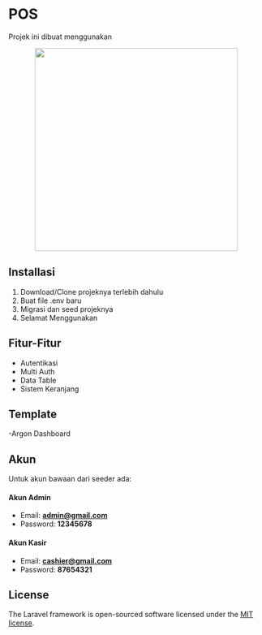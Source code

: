 # POS

Projek ini dibuat menggunakan

<p align="center"><a href="https://laravel.com" target="_blank"><img src="https://raw.githubusercontent.com/laravel/art/master/logo-lockup/5%20SVG/2%20CMYK/1%20Full%20Color/laravel-logolockup-cmyk-red.svg" width="400"></a></p>

## Installasi

1. Download/Clone projeknya terlebih dahulu
2. Buat file .env baru
3. Migrasi dan seed projeknya
4. Selamat Menggunakan

## Fitur-Fitur

- Autentikasi
- Multi Auth
- Data Table
- Sistem Keranjang

## Template 
-Argon Dashboard
## Akun

Untuk akun bawaan dari seeder ada:
#### Akun Admin
- Email: **admin@gmail.com**
- Password: **12345678**

#### Akun Kasir
- Email: **cashier@gmail.com**
- Password: **87654321**

## License

The Laravel framework is open-sourced software licensed under the [MIT license](https://opensource.org/licenses/MIT).
